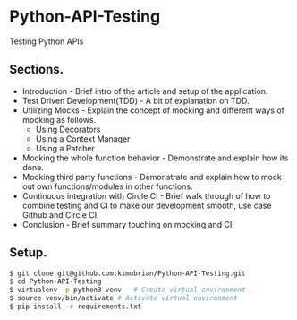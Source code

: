 # Python-API-Testing
Testing Python APIs

## Sections.
- Introduction - Brief intro of the article and setup of the application.
- Test Driven Development(TDD) - A bit of explanation on TDD.
- Utilizing Mocks - Explain the concept of mocking and different ways of mocking as follows.
  - Using Decorators
  - Using a Context Manager
  - Using a Patcher
- Mocking the whole function behavior - Demonstrate and explain how its done.
- Mocking third party functions - Demonstrate and explain how to mock out own functions/modules in other functions.
- Continuous integration with Circle CI - Brief walk through of how to combine testing and CI to make our development smooth, use case Github and Circle CI.
- Conclusion - Brief summary touching on mocking and CI.

## Setup.
 ```sh
$ git clone git@github.com:kimobrian/Python-API-Testing.git
$ cd Python-API-Testing
$ virtualenv -p python3 venv   # Create virtual environment
$ source venv/bin/activate # Activate virtual environment
$ pip install -r requirements.txt
 ```
